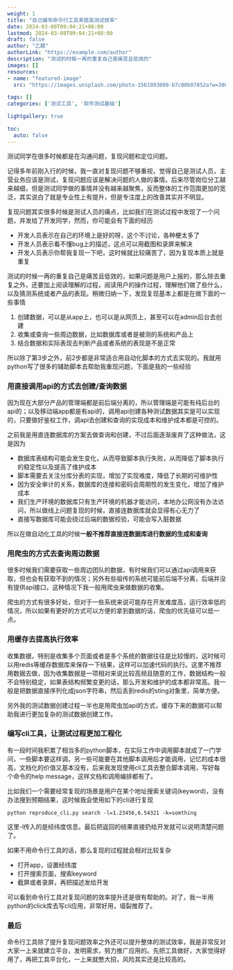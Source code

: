 ```yaml
---
weight: 1
title: "自己编写命令行工具来提高测试效率"
date: 2024-03-08T09:04:21+08:00
lastmod: 2024-03-08T09:04:21+08:00
draft: false
author: "乙醇"
authorLink: "https://example.com/author"
description: "测试的时候一再的重复自己是痛苦且低效的"
images: []
resources:
- name: "featured-image"
  src: "https://images.unsplash.com/photo-1561993090-b7c00b87852a?w=300"

tags: []
categories: ['测试工具', '软件测试基础']

lightgallery: true

toc:
  auto: false
---
```


测试同学在很多时候都是在沟通问题，复现问题和定位问题。

记得多年前刚入行的时候，我一直对复现问题不够重视，觉得自己是测试人员，主营业务应该是测试，复现问题应该是解决问题的人做的事情。后来尽管岗位分工越来越细，但是测试同学做的事情并没有越来越聚焦，反而整体的工作范围更加的宽泛，其实说白了就是专业性上有提升，但是专注度上的改善其实并不明显。

复现问题其实很多时候是测试人员的痛点，比如我们在测试过程中发现了一个问题，并发给了开发同学，然而，你可能会有下面的经历

* 开发人员表示在自己的环境上是好的呀，这个不讨论，各种梗太多了
* 开发人员表示看不懂bug上的描述，这点可以用截图和录屏来解决
* 开发人员表示你帮我复现一下吧，这时候就比较痛苦了，因为复现本质上就是重复

测试的时候一再的重复自己是痛苦且低效的，如果问题是用户上报的，那么除去重复之外，还要加上阅读理解的过程，阅读用户的操作过程，理解他们做了些什么，以及猜测系统或者产品的表现。稍微归纳一下，发现复现基本上都是在做下面的一些事情

1. 创建数据，可以是从app上，也可以是从网页上，甚至可以在admin后台去创建
2. 收集或查询一些周边数据，比如数据库或者是被测的系统和产品上
3. 结合数据和实际表现去判断产品或者系统的表现是不是正常

所以除了第3步之外，前2步都是非常适合用自动化脚本的方式去实现的。我就用python写了很多的辅助脚本去帮助我重现问题，下面是我的一些经验

### 用直接调用api的方式去创建/查询数据

因为现在大部分产品的管理端都是前后端分离的，所以管理端是可能有纯后台的api的；以及移动端app都是有api的，调用api创建各种测试数据其实是可以实现的，只要做好鉴权工作，调api去创建和查询的实现成本和维护成本都是可控的。

之前我是用直连数据库的方案去做查询和创建，不过后面逐渐废弃了这种做法，这是因为

* 数据库表结构可能会发生变化，从而导致脚本执行失败，从而降低了脚本执行的稳定性以及提高了维护成本
* 脚本需要去关注分库分表的实现，增加了实现难度，降低了长期的可维护性
* 因为安全审计的关系，数据库的连接和密码会周期性的发生变化，增加了维护成本
* 我们生产环境的数据库只有生产环境的机器才能访问，本地办公网没有办法访问，所以做线上问题复现的时候，直接连数据库就会显得有心无力了
* 直接写数据库可能会绕过后端的数据校验，可能会写入脏数据

所以在做自动化工具的时候**一般不推荐直接连数据库进行数据的生成和查询**


### 用爬虫的方式去查询周边数据

很多时候我们需要获取一些周边团队的数据，有时候我们可以通过api调用来获取，但也会有获取不到的情况；另外有些祖传的系统可能前后端不分离，后端并没有提供api接口，这种情况下我一般用爬虫来做数据的收集。

爬虫的方式有很多好处，但对于一些系统来说可能存在开发难度高，运行效率低的情况，所以如果有更好的方式可以方便的拿到数据的话，爬虫的优先级可以低一点。


### 用缓存去提高执行效率

收集数据，特别是收集多个页面或者是多个系统的数据往往是比较慢的，这时候可以用redis等缓存数据库来保存一下结果，这样可以加速代码的执行。这里不推荐用数据去做，因为收集数据是一项相对来说比较高频且随意的工作，数据结构一般不会特别稳定，如果表结构频繁变更的话，那么开发和维护的成本都非常高。我一般是把数据直接序列化成json字符串，然后丢到redis的sting对象里，简单方便。

另外我的测试数据创建过程一半也是用爬虫加api的方式，缓存下来的数据可以帮助我进行更加复杂的测试数据创建工作。


### 编写cli工具，让测试过程更加工程化

有一段时间我积累了相当多的python脚本，在实际工作中调用脚本就成了一门学问，一些脚本要这样调，另一些可能要在其他脚本调用后才能调用，记忆的成本很高，文档化的价值又基本没有，后来我发现使用cli工具去整合脚本调用，写好每个命令的help message，这样文档和调用编排都有了。

比如我们一个需要经常复现的场景是用户在某个地址搜索关键词(keyword)，没有办法搜到预期结果，这时候我会使用如下的cli进行复现

```
python reproduce_cli.py search -l=1.23456,6.54321 -k=somthing 
```
这里-l传入的是经纬度信息。最后把返回的结果直接扔给开发就可以说明清楚问题了。

如果不用命令行工具的话，那么复现的过程就会相对比较复杂

* 打开app，设置经纬度
* 打开搜索页面，搜索keyword
* 截屏或者录屏，再把描述发给开发

可以看到命令行工具对复现问题的效率提升还是很有帮助的。对了，我一半用python的click库去写cli应用，非常好用，墙裂推荐了。


### 最后

命令行工具除了提升复现问题效率之外还可以提升整体的测试效率，我是非常反对大家一上来就建立平台，发明需求，努力推广应用的。先把工具做好，大家觉得好用了，再把工具平台化，一上来就憋大招，风险其实还是比较高的。